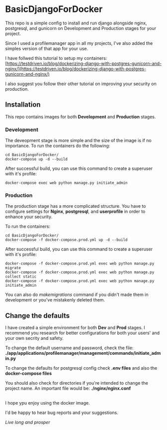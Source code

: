 # BasicDjangoForDocker

This repo is a simple config to install and run django alongside nginx, postgresql, and gunicorn on Development and Production stages for your project.

Since I used a profilemanager app in all my projects, I've also added the simples version of that app for your use.

I have follwed this tutorial to setup my containers:
[https://testdriven.io/blog/dockerizing-django-with-postgres-gunicorn-and-nginx/](https://testdriven.io/blog/dockerizing-django-with-postgres-gunicorn-and-nginx/)

I also suggest you follow their other tutorial on improving your security on production.

## Installation

This repo contains images for both **Development** and **Production** stages.

### Development
The deveopment stage is more simple and the size of the image is if no importance. To run the containers do the following:
```
cd BasicDjangoForDocker/
docker-compose up -d --build
```

After successful build, you can use this command to create a superuser with it's profile:
```
docker-compose exec web python manage.py initiate_admin
```

### Production

The production stage has a more complicated structure. You have to configure settings for **Nginx**, **postgresql**, and **userprofile** in order to enhance your security.

To run the containers:
```
cd BasicDjangoForDocker/
docker-compose -f docker-compose.prod.yml up -d --build
```

After successful build, you can use this command to create a superuser with it's profile:
```
docker-compose -f docker-compose.prod.yml exec web python manage.py migrate
docker-compose -f docker-compose.prod.yml exec web python manage.py collect static
docker-compose -f docker-compose.prod.yml exec web python manage.py initiate_admin
```

You can also do *makemigrations* command if you didn't made them in development or you've mistakenly deleted them.

## Change the defaults

I have created a simple environment for both **Dev** and **Prod** stages. I recommend you research for better configurations for both your users' and your own secrity and safety.

To change the default username and password, check the file: **./app/applications/profilemanager/management/commands/initiate_admin.py**

To change the defaults for postgresql config check **.env files** and also the **docker-compose files**

You should also check for directories if you're intended to change the project name. An important file would be: **./nginx/nginx.conf**

##

I hope ypu enjoy using the docker image.

I'd be happy to hear bug reports and your suggestions.

*Live long and prosper*
